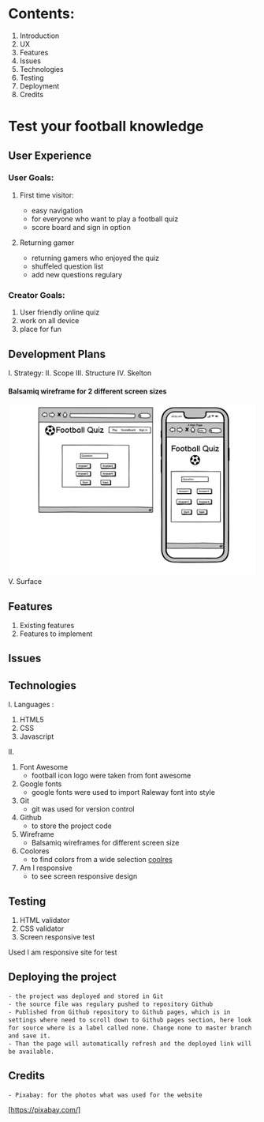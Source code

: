 
# Contents:

1. Introduction
2. UX
3. Features
4. Issues
5. Technologies
6. Testing
7. Deployment
8. Credits

# Test your football knowledge

## User Experience

### User Goals:

1. First time visitor:
    - easy navigation
    - for everyone who want to play a football quiz
    - score board and sign in option

2. Returning gamer
    - returning gamers who enjoyed the quiz
    - shuffeled question list
    - add new questions regulary

### Creator Goals:

1. User friendly online quiz
2. work on all device
3. place for fun

## Development Plans

I. Strategy:
II. Scope
III. Structure
IV. Skelton
#### Balsamiq wireframe for 2 different screen sizes
![balsamiq wireframe](assets/images/TestYourFootballKnowledge.png)
V. Surface

## Features

1. Existing features
2. Features to implement

## Issues

## Technologies

I. Languages :  
1. HTML5
2. CSS
3. Javascript

II. 
1. Font Awesome
    - football icon logo were taken from font awesome
2. Google fonts
    - google fonts were used to import Raleway font into style
3. Git
    - git was used for version control
4. Github
    - to store the project code
5. Wireframe
    - Balsamiq wireframes for different screen size
6. Coolores
    - to find colors from a wide selection
    [coolres](https://coolors.co/6f1d1b-bb9457-432818-99582a-ffe6a7)
7. Am I responsive
    - to see screen responsive design

## Testing

1. HTML validator
2. CSS validator
3. Screen responsive test

Used I am responsive site for test

## Deploying the project
    - the project was deployed and stored in Git
    - the source file was regulary pushed to repository Github
    - Published from Github repository to Github pages, which is in settings where need to scroll down to Github pages section, here look for source where is a label called none. Change none to master branch and save it.
    - Than the page will automatically refresh and the deployed link will be available.



## Credits
    - Pixabay: for the photos what was used for the website

[https://pixabay.com/]





